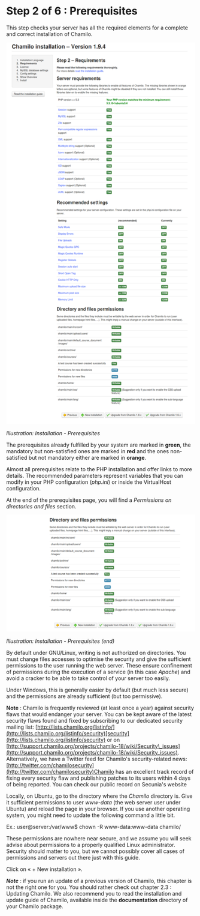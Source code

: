 # Step 2 of 6 : Prerequisites

This step checks your server has all the required elements for a complete and correct installation of Chamilo.

![](../../../../.gitbook/assets/images3%20%288%29.png)

_Illustration: Installation - Prerequisites_

The prerequisites already fulfilled by your system are marked in **green**, the mandatory but non-satisfied ones are marked in **red** and the ones non-satisfied but not mandatory either are marked in **orange**.

Almost all prerequisites relate to the PHP installation and offer links to more details. The recommended parameters represent variables that you can modify in your PHP configuration \(_php.ini_\) or inside the VirtualHost configuration.

At the end of the prerequisites page, you will find a _Permissions on directories and files_ section.

![](../../../../.gitbook/assets/images5%20%288%29.png)

_Illustration: Installation - Prerequisites \(end\)_

By default under GNU/Linux, writing is not authorized on directories. You must change files accesses to optimise the security and give the sufficient permissions to the user running the web server. These ensure confinement of permissions during the execution of a service \(in this case _Apache_\) and avoid a cracker to be able to take control of your server too easily.

Under Windows, this is generally easier by default \(but much less secure\) and the permissions are already sufficient \(but too permissive\).

**Note** : Chamilo is frequently reviewed \(at least once a year\) against security flaws that would endanger your server. You can be kept aware of the latest security flaws found and fixed by subscribing to our dedicated security mailing list: [http://lists.chamilo.org/listinfo/](http://lists.chamilo.org/listinfo/security)[security](http://lists.chamilo.org/listinfo/security) or on [http://support.chamilo.org/projects/chamilo-18/wiki/Security\_issues](http://support.chamilo.org/projects/chamilo-18/wiki/Security_issues). Alternatively, we have a Twitter feed for Chamilo's security-related news: [http://twitter.com/chamilosecurity](http://twitter.com/chamilosecurity)Chamilo has an excellent track record of fixing every security flaw and publishing patches to its users within 4 days of being reported. You can check our public record on Secunia's website

Locally, on Ubuntu, go to the directory where the _Chamilo_ directory is. Give it sufficient permissions to user _www-data_ \(the web server user under Ubuntu\) and reload the page in your browser. If you use another operating system, you might need to update the following command a little bit.

Ex.: user@server:/var/www$ chown -R www-data:www-data chamilo/

These permissions are nowhere near secure, and we assume you will seek advise about permissions to a properly qualified Linux administrator. Security should matter to you, but we cannot possibly cover all cases of permissions and servers out there just with this guide.

Click on « + New installation ».

_**Note**_ : if you run an update of a previous version of Chamilo, this chapter is not the right one for you. You should rather check out chapter 2.3 : Updating Chamilo. We also recommend you to read the installation and update guide of Chamilo, available inside the **documentation** directory of your Chamilo package.

